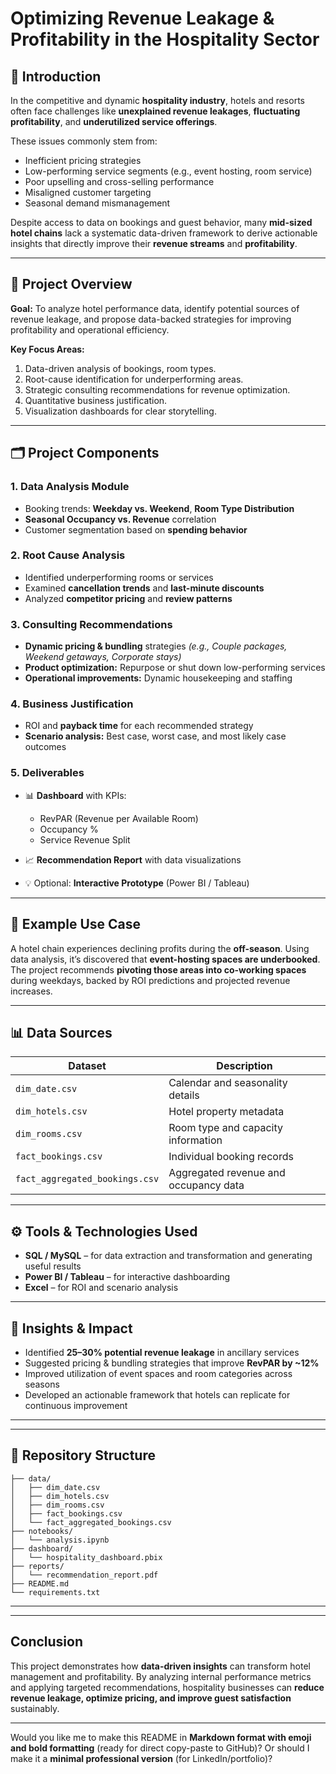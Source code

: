 

#  Optimizing Revenue Leakage & Profitability in the Hospitality Sector



## 📘 Introduction

In the competitive and dynamic **hospitality industry**, hotels and resorts often face challenges like **unexplained revenue leakages**, **fluctuating profitability**, and **underutilized service offerings**.

These issues commonly stem from:

* Inefficient pricing strategies
* Low-performing service segments (e.g., event hosting, room service)
* Poor upselling and cross-selling performance
* Misaligned customer targeting
* Seasonal demand mismanagement

Despite access to data on bookings and guest behavior, many **mid-sized hotel chains** lack a systematic data-driven framework to derive actionable insights that directly improve their **revenue streams** and **profitability**.

---

## 🧩 Project Overview

**Goal:**
To analyze hotel performance data, identify potential sources of revenue leakage, and propose data-backed strategies for improving profitability and operational efficiency.

**Key Focus Areas:**

1. Data-driven analysis of bookings, room types.
2. Root-cause identification for underperforming areas.
3. Strategic consulting recommendations for revenue optimization.
4. Quantitative business justification.
5. Visualization dashboards for clear storytelling.

---

## 🗂️ Project Components

### 1. Data Analysis Module

* Booking trends: **Weekday vs. Weekend**, **Room Type Distribution**
* **Seasonal Occupancy vs. Revenue** correlation
* Customer segmentation based on **spending behavior**

### 2. Root Cause Analysis

* Identified underperforming rooms or services
* Examined **cancellation trends** and **last-minute discounts**
* Analyzed **competitor pricing** and **review patterns**

### 3. Consulting Recommendations

* **Dynamic pricing & bundling** strategies
  *(e.g., Couple packages, Weekend getaways, Corporate stays)*
* **Product optimization:** Repurpose or shut down low-performing services
* **Operational improvements:** Dynamic housekeeping and staffing

### 4. Business Justification

* ROI and **payback time** for each recommended strategy
* **Scenario analysis:** Best case, worst case, and most likely case outcomes

### 5. Deliverables

* 📊 **Dashboard** with KPIs:

  * RevPAR (Revenue per Available Room)
  * Occupancy %
  * Service Revenue Split
* 📈 **Recommendation Report** with data visualizations
* 💡 Optional: **Interactive Prototype** (Power BI / Tableau)

---

## 🧠 Example Use Case

A hotel chain experiences declining profits during the **off-season**.
Using data analysis, it’s discovered that **event-hosting spaces are underbooked**.
The project recommends **pivoting those areas into co-working spaces** during weekdays, backed by ROI predictions and projected revenue increases.

---

## 📊 Data Sources

| Dataset                        | Description                           |
| ------------------------------ | ------------------------------------- |
| `dim_date.csv`                 | Calendar and seasonality details      |
| `dim_hotels.csv`               | Hotel property metadata               |
| `dim_rooms.csv`                | Room type and capacity information    |
| `fact_bookings.csv`            | Individual booking records            |
| `fact_aggregated_bookings.csv` | Aggregated revenue and occupancy data |

---

## ⚙️ Tools & Technologies Used

* **SQL / MySQL** – for data extraction and transformation and generating useful results 
* **Power BI / Tableau** – for interactive dashboarding
* **Excel** – for ROI and scenario analysis

---

## 🚀 Insights & Impact

* Identified **25–30% potential revenue leakage** in ancillary services
* Suggested pricing & bundling strategies that improve **RevPAR by ~12%**
* Improved utilization of event spaces and room categories across seasons
* Developed an actionable framework that hotels can replicate for continuous improvement

---


---

## 📁 Repository Structure

```
├── data/
│   ├── dim_date.csv
│   ├── dim_hotels.csv
│   ├── dim_rooms.csv
│   ├── fact_bookings.csv
│   └── fact_aggregated_bookings.csv
├── notebooks/
│   └── analysis.ipynb
├── dashboard/
│   └── hospitality_dashboard.pbix
├── reports/
│   └── recommendation_report.pdf
├── README.md
└── requirements.txt
```

---

---

## Conclusion

This project demonstrates how **data-driven insights** can transform hotel management and profitability.
By analyzing internal performance metrics and applying targeted recommendations, hospitality businesses can **reduce revenue leakage, optimize pricing, and improve guest satisfaction** sustainably.

---

Would you like me to make this README in **Markdown format with emoji and bold formatting** (ready for direct copy-paste to GitHub)?
Or should I make it a **minimal professional version** (for LinkedIn/portfolio)?
